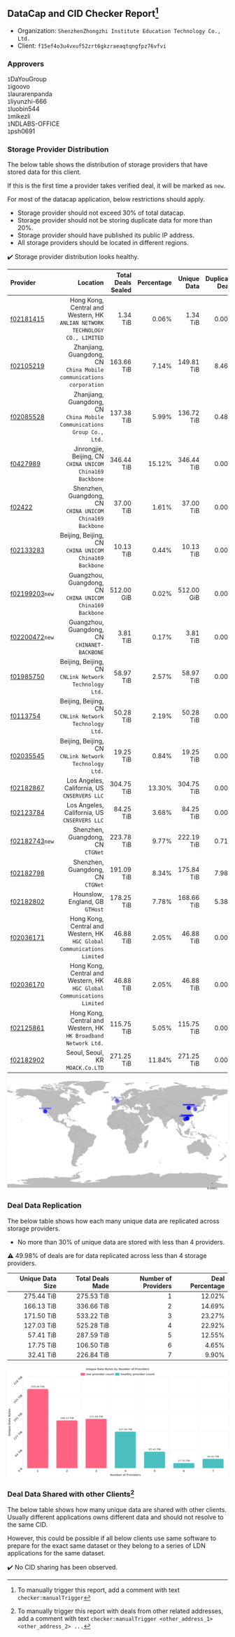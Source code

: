 ## DataCap and CID Checker Report[^1]
 - Organization: `ShenzhenZhongzhi Institute Education Technology Co., Ltd.`
 - Client: `f15ef4o3u4vxuf52zrt6gkzraeaqtqngfpz76vfvi`
### Approvers
`1`DaYouGroup<br/>`1`igoovo<br/>`1`laurarenpanda<br/>`1`liyunzhi-666<br/>`1`luobin544<br/>`1`mikezli<br/>`1`NDLABS-OFFICE<br/>`1`psh0691

### Storage Provider Distribution
The below table shows the distribution of storage providers that have stored data for this client.

If this is the first time a provider takes verified deal, it will be marked as `new`.

For most of the datacap application, below restrictions should apply.
 - Storage provider should not exceed 30% of total datacap.
 - Storage provider should not be storing duplicate data for more than 20%.
 - Storage provider should have published its public IP address.
 - All storage providers should be located in different regions.

✔️ Storage provider distribution looks healthy.

| Provider                                                    |                                                                        Location | Total Deals Sealed | Percentage | Unique Data | Duplicate Deals |
| :---------------------------------------------------------- | ------------------------------------------------------------------------------: | -----------------: | ---------: | ----------: | --------------: |
| [f02181415](https://filfox.info/en/address/f02181415)       | Hong Kong, Central and Western, HK<br/>`ANLIAN NETWORK TECHNOLOGY CO., LIMITED` |           1.34 TiB |      0.06% |    1.34 TiB |           0.00% |
| [f02105219](https://filfox.info/en/address/f02105219)       |          Zhanjiang, Guangdong, CN<br/>`China Mobile communications corporation` |         163.66 TiB |      7.14% |  149.81 TiB |           8.46% |
| [f02085528](https://filfox.info/en/address/f02085528)       |      Zhanjiang, Guangdong, CN<br/>`China Mobile Communications Group Co., Ltd.` |         137.38 TiB |      5.99% |  136.72 TiB |           0.48% |
| [f0427989](https://filfox.info/en/address/f0427989)         |                    Jinrongjie, Beijing, CN<br/>`CHINA UNICOM China169 Backbone` |         346.44 TiB |     15.12% |  346.44 TiB |           0.00% |
| [f02422](https://filfox.info/en/address/f02422)             |                    Shenzhen, Guangdong, CN<br/>`CHINA UNICOM China169 Backbone` |          37.00 TiB |      1.61% |   37.00 TiB |           0.00% |
| [f02133283](https://filfox.info/en/address/f02133283)       |                       Beijing, Beijing, CN<br/>`CHINA UNICOM China169 Backbone` |          10.13 TiB |      0.44% |   10.13 TiB |           0.00% |
| [f02199203](https://filfox.info/en/address/f02199203)`new`  |                   Guangzhou, Guangdong, CN<br/>`CHINA UNICOM China169 Backbone` |         512.00 GiB |      0.02% |  512.00 GiB |           0.00% |
| [f02200472](https://filfox.info/en/address/f02200472)`new`  |                                Guangzhou, Guangdong, CN<br/>`CHINANET-BACKBONE` |           3.81 TiB |      0.17% |    3.81 TiB |           0.00% |
| [f01985750](https://filfox.info/en/address/f01985750)       |                       Beijing, Beijing, CN<br/>`CNLink Network Technology Ltd.` |          58.97 TiB |      2.57% |   58.97 TiB |           0.00% |
| [f0113754](https://filfox.info/en/address/f0113754)         |                       Beijing, Beijing, CN<br/>`CNLink Network Technology Ltd.` |          50.28 TiB |      2.19% |   50.28 TiB |           0.00% |
| [f02035545](https://filfox.info/en/address/f02035545)       |                       Beijing, Beijing, CN<br/>`CNLink Network Technology Ltd.` |          19.25 TiB |      0.84% |   19.25 TiB |           0.00% |
| [f02182867](https://filfox.info/en/address/f02182867)       |                                 Los Angeles, California, US<br/>`CNSERVERS LLC` |         304.75 TiB |     13.30% |  304.75 TiB |           0.00% |
| [f02123784](https://filfox.info/en/address/f02123784)       |                                 Los Angeles, California, US<br/>`CNSERVERS LLC` |          84.25 TiB |      3.68% |   84.25 TiB |           0.00% |
| [f02182743](https://filfox.info/en/address/f02182743)`new`  |                                            Shenzhen, Guangdong, CN<br/>`CTGNet` |         223.78 TiB |      9.77% |  222.19 TiB |           0.71% |
| [f02182798](https://filfox.info/en/address/f02182798)       |                                            Shenzhen, Guangdong, CN<br/>`CTGNet` |         191.09 TiB |      8.34% |  175.84 TiB |           7.98% |
| [f02182802](https://filfox.info/en/address/f02182802)       |                                              Hounslow, England, GB<br/>`GTHost` |         178.25 TiB |      7.78% |  168.66 TiB |           5.38% |
| [f02036171](https://filfox.info/en/address/f02036171)       |      Hong Kong, Central and Western, HK<br/>`HGC Global Communications Limited` |          46.88 TiB |      2.05% |   46.88 TiB |           0.00% |
| [f02036170](https://filfox.info/en/address/f02036170)       |      Hong Kong, Central and Western, HK<br/>`HGC Global Communications Limited` |          46.88 TiB |      2.05% |   46.88 TiB |           0.00% |
| [f02125861](https://filfox.info/en/address/f02125861)       |              Hong Kong, Central and Western, HK<br/>`HK Broadband Network Ltd.` |         115.75 TiB |      5.05% |  115.75 TiB |           0.00% |
| [f02182902](https://filfox.info/en/address/f02182902)       |                                             Seoul, Seoul, KR<br/>`MOACK.Co.LTD` |         271.25 TiB |     11.84% |  271.25 TiB |           0.00% |

<img src="https://raw.githubusercontent.com/data-preservation-programs/filplus-checker-assets/main/filecoin-project/filecoin-plus-large-datasets/issues/1903/1685332257293.png"/>

### Deal Data Replication
The below table shows how each many unique data are replicated across storage providers.

- No more than 30% of unique data are stored with less than 4 providers.

⚠️ 49.98% of deals are for data replicated across less than 4 storage providers.

| Unique Data Size | Total Deals Made | Number of Providers | Deal Percentage |
| ---------------: | ---------------: | ------------------: | --------------: |
|       275.44 TiB |       275.53 TiB |                   1 |          12.02% |
|       166.13 TiB |       336.66 TiB |                   2 |          14.69% |
|       171.50 TiB |       533.22 TiB |                   3 |          23.27% |
|       127.03 TiB |       525.28 TiB |                   4 |          22.92% |
|        57.41 TiB |       287.59 TiB |                   5 |          12.55% |
|        17.75 TiB |       106.50 TiB |                   6 |           4.65% |
|        32.41 TiB |       226.84 TiB |                   7 |           9.90% |

<img src="https://raw.githubusercontent.com/data-preservation-programs/filplus-checker-assets/main/filecoin-project/filecoin-plus-large-datasets/issues/1903/1685332258012.png"/>

### Deal Data Shared with other Clients[^3]
The below table shows how many unique data are shared with other clients.
Usually different applications owns different data and should not resolve to the same CID.

However, this could be possible if all below clients use same software to prepare for the exact same dataset or they belong to a series of LDN applications for the same dataset.

✔️ No CID sharing has been observed.

[^1]: To manually trigger this report, add a comment with text `checker:manualTrigger`

[^2]: Deals from those addresses are combined into this report as they are specified with `checker:manualTrigger`

[^3]: To manually trigger this report with deals from other related addresses, add a comment with text `checker:manualTrigger <other_address_1> <other_address_2> ...`
